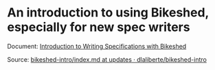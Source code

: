 # An introduction to using Bikeshed, especially for new spec writers

Document: [Introduction to Writing Specifications with Bikeshed](https://dlaliberte.github.io/bikeshed-intro/index.html)

Source: [bikeshed-intro/index.md at updates · dlaliberte/bikeshed-intro](http://go/gh/dlaliberte/bikeshed-intro/blob/updates/index.md)
